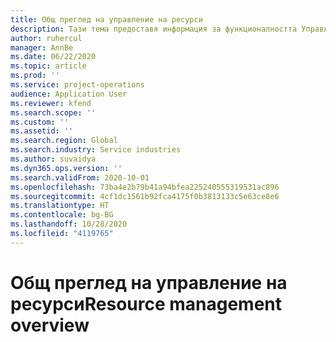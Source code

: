```yaml
---
title: Общ преглед на управление на ресурси
description: Тази тема предоставя информация за функционалността Управление на ресурс Dynamics 365 Project operations.
author: ruhercul
manager: AnnBe
ms.date: 06/22/2020
ms.topic: article
ms.prod: ''
ms.service: project-operations
audience: Application User
ms.reviewer: kfend
ms.search.scope: ''
ms.custom: ''
ms.assetid: ''
ms.search.region: Global
ms.search.industry: Service industries
ms.author: suvaidya
ms.dyn365.ops.version: ''
ms.search.validFrom: 2020-10-01
ms.openlocfilehash: 73ba4e2b79b41a94bfea225240555319531ac896
ms.sourcegitcommit: 4cf1dc1561b92fca4175f0b3813133c5e63ce8e6
ms.translationtype: HT
ms.contentlocale: bg-BG
ms.lasthandoff: 10/28/2020
ms.locfileid: "4119765"
---
```

# <a name="resource-management-overview"></a><span data-ttu-id="18563-103">Общ преглед на управление на ресурси</span><span class="sxs-lookup"><span data-stu-id="18563-103">Resource management overview</span></span>
